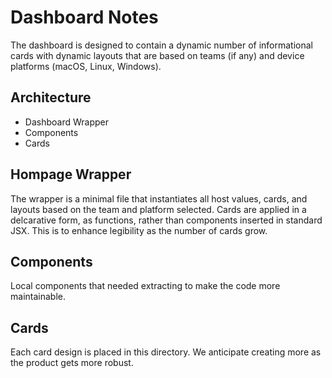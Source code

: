 # Dashboard Notes

The dashboard is designed to contain a dynamic number of informational cards with dynamic layouts
that are based on teams (if any) and device platforms (macOS, Linux, Windows). 

## Architecture

- Dashboard Wrapper
- Components
- Cards

## Hompage Wrapper

The wrapper is a minimal file that instantiates all host values, cards, and layouts based on the
team and platform selected. Cards are applied in a delcarative form, as functions, rather than
components inserted in standard JSX. This is to enhance legibility as the number of cards grow.

## Components

Local components that needed extracting to make the code more maintainable.

## Cards

Each card design is placed in this directory. We anticipate creating more as the product gets more robust.